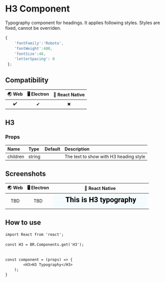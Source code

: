 
# H3 Component

Typography component for headings. It applies following styles. Styles are fixed, cannot be overriden.

```javascript
{
    'fontFamily':'Roboto',
    'fontWeight':400,
    'fontSize':48,
    'letterSpacing': 0
 };
```

## Compatibility

| 🌏 Web | 🖥 Electron | 📱 React Native |
| :----: | :---------: | :-------------: |
|  ✔️    |  ✔         | ✖             |

## H3

### Props

| Name     | Type      | Default | Description                |
| :------- | :-------- | :------ | :------------------------- |
| children | string |         | The text to show with H3 heading style

## Screenshots

| 🌏 Web | 🖥 Electron | 📱 React Native |
| :---: | :--------: | :------------: |
|   TBD  |    TBD   |  ![mobile image](./screenshots/H3.png)|

## How to use

```react
import React from 'react';

const H3 = BR.Components.get('H3');


const component = (props) => {
        <H3>H3 Typography</H3>
    );
}

```